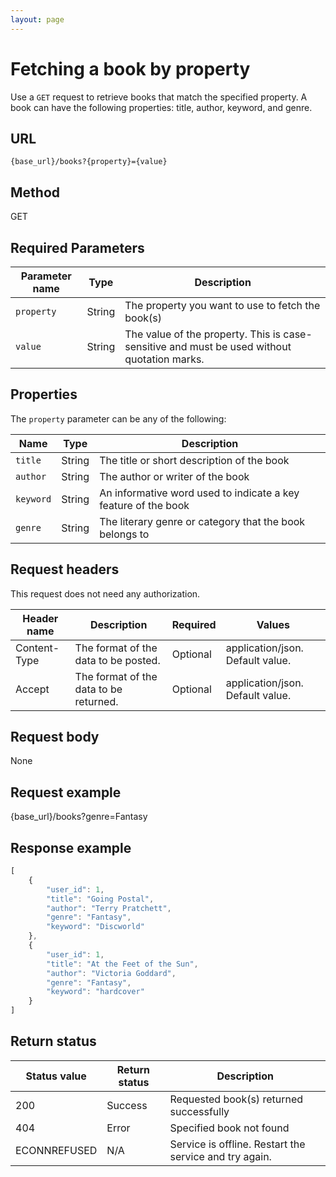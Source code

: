 ```yaml
---
layout: page
---
```


# Fetching a book by property

Use a `GET` request to retrieve books that match the specified property. A book can have the following properties: title, author, keyword, and genre.

## URL

```shell
{base_url}/books?{property}={value}
```

## Method

GET

## Required Parameters

| Parameter name | Type | Description |
| -------------- | ------ | ------------ |
| `property` | String | The property you want to use to fetch the book(s) |
| `value` | String | The value of the property. This is case-sensitive and must be used without quotation marks. |

## Properties

The `property` parameter can be any of the following:

| Name | Type | Description |
| -------------- | ------ | ------------ |
| `title` | String | The title or short description of the book |
| `author` | String | The author or writer of the book |
| `keyword` | String | An informative word used to indicate a key feature of the book |
| `genre` | String | The literary genre or category that the book belongs to |

## Request headers

This request does not need any authorization.

| Header name | Description | Required | Values |
| -------------- | ------ | ------------ |------------ |
| Content-Type | The format of the data to be posted. | Optional | application/json. Default value.  |
| Accept | The format of the data to be returned. | Optional | application/json. Default value. |

## Request body

None

## Request example

{base_url}/books?genre=Fantasy

## Response example

```js
[
    {
        "user_id": 1,
        "title": "Going Postal",
        "author": "Terry Pratchett",
        "genre": "Fantasy",
        "keyword": "Discworld"
    },
    {
        "user_id": 1,
        "title": "At the Feet of the Sun",
        "author": "Victoria Goddard",
        "genre": "Fantasy",
        "keyword": "hardcover"
    }
]
```

## Return status

| Status value | Return status | Description |
| ------------ | ------------- | ----------- |
| 200 | Success | Requested book(s) returned successfully |
| 404 | Error | Specified book not found |
| ECONNREFUSED | N/A | Service is offline. Restart the service and try again. |
